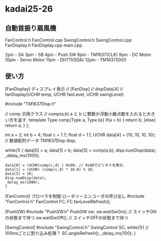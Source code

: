 # kadai25-26
## 自動首振り扇風機

 FanControl.h
 FanControl.cpp
 SwingControl.h
 SwingControl.cpp
 FanDisplay.h
 FanDisplay.cpp
 main.cpp

 2pin - SA
 3pin - SB
 4pin - Push SW
 8pin - TM1637(CLK)
 9pin - DC Motor
 10pin - Servo Motor
 11pin - DHT11(SDA)
 12pin - TM1637(DIO)

 ## 使い方

[FanDisplay] ディスプレイ表示
// [FanDisp]
// dispData[4]
// fanDisplay(UCHR temp, UCHR fanLevel, UCHR swingLevel)

#include "TM1637Disp.h"

// comp 汎用クラス
// comp(a,b)   a と b に整数か浮動小数点数を入れると大きい方を返す.
template <class Type> Type comp(Type a, Type b){
	if(a < b) {
		return b;
	}else{
		return a;
	}
};

int a = 2;
int b = 4;
float c = 1.7;
float d = 1.1;
UCHR data[4] = {10, 10, 10, 10}; // 数値配列データ
TM1637Disp disp;

while(1) {
	data[0] = a;
	data[1] = b;
	data[3] = comp(a,b);
	disp.numDisp(data);
	_delay_ms(1000);
		
	data[0] = (UCHR)comp(c,d) | 0x80; // 0x80でピリオドを表示.
	data[1] = (UCHR) (comp(c,d) * 10.0) % 10;
	data[3] = 10;
	disp.numDisp(data);
	_delay_ms(1000);
	}

[FanControl] プロペラを制御 ロータリーエンコーダの呼び出し
#include "FanControl.h"
FanControl FC;
FC.fanLevelRefresh();

[PushSW]
#include "PushSW.h"
PushSW sw;
sw.waitSwOn();  // スイッチONの状態まで待つ
sw.waitSwOff();	// スイッチOFFの状態まで待つ


[SwingControl]
#include "SwingControl.h"
SwingControl SC;
while(1){ // 100msごとに割り込み処理？
	SC.angleRefresh();
	_delay_ms(100);
}
